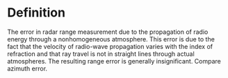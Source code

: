 # Definition

The error in radar range measurement due to the propagation of radio
energy through a nonhomogeneous atmosphere. This error is due to the
fact that the velocity of radio-wave propagation varies with the index
of refraction and that ray travel is not in straight lines through
actual atmospheres. The resulting range error is generally
insignificant. Compare azimuth error.
